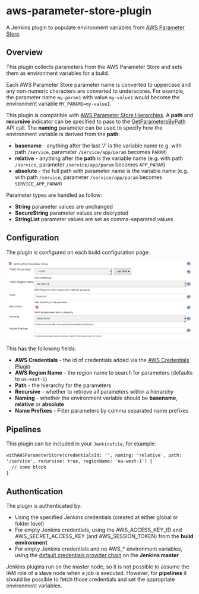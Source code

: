 # aws-parameter-store-plugin
A Jenkins plugin to populate environment variables from [AWS Parameter Store](https://docs.aws.amazon.com/systems-manager/latest/userguide/systems-manager-paramstore.html).

## Overview
This plugin collects parameters from the AWS Parameter Store and sets them as environment variables for a build.

Each AWS Parameter Store parameter name is converted to uppercase and any non-numeric characters are converted to underscores. For example, the parameter name `my-param1` with value `my-value1` would become the environment variable `MY_PARAM1=my-value1`.

This plugin is compatible with [AWS Parameter Store Hierarchies](https://docs.aws.amazon.com/systems-manager/latest/userguide/sysman-paramstore-working.html). A **path** and **recursive** indicator can be specified to pass to the [GetParametersByPath](https://docs.aws.amazon.com/systems-manager/latest/APIReference/API_GetParametersByPath.html) API call. The **naming** parameter can be used to specify how the environment variable is derived from the **path**:

  * **basename** - anything after the last '/' is the variable name (e.g. with path `/service`, parameter `/service/app/param` becomes `PARAM`)
  * **relative** - anything after the **path** is the variable name (e.g. with path `/service`, parameter `/service/app/param` becomes `APP_PARAM`)
  * **absolute** - the full path with parameter name is the variable name (e.g. with path `/service`, parameter `/service/app/param` becomes `SERVICE_APP_PARAM`)

Parameter types are handled as follow:

  * **String** parameter values are unchanged
  * **SecureString** parameter values are decrypted
  * **StringList** parameter values are set as comma-separated values

## Configuration

The plugin is configured on each build configuration page:

![Screenshot](images/screenshot-1.png)

This has the following fields:

  * **AWS Credentials** - the id of credentials added via the [AWS Credentials Plugin](https://plugins.jenkins.io/aws-credentials)
  * **AWS Region Name** - the region name to search for parameters (defaults to `us-east-1`)
  * **Path** - the hierarchy for the parameters
  * **Recursive** - whether to retrieve all parameters within a hierarchy
  * **Naming** - whether the environment variable should be **basename**, **relative** or **absolute**
  * **Name Prefixes** - Filter parameters by comma separated name prefixes

## Pipelines

This plugin can be included in your `Jenkinsfile`, for example:

    withAWSParameterStore(credentialsId: '', naming: 'relative', path: '/service', recursive: true, regionName: 'eu-west-1') {
      // some block
    }

## Authentication

The plugin is authenticated by:

  * Using the specified Jenkins credentials (created at either global or folder level)
  * For empty Jenkins credentials, using the AWS_ACCESS_KEY_ID and AWS_SECRET_ACCESS_KEY (and AWS_SESSION_TOKEN) from the **build environment**
  * For empty Jenkins credentials and no AWS_* environment variables, using the [default credentials provider chain](https://docs.aws.amazon.com/AWSJavaSDK/latest/javadoc/com/amazonaws/auth/DefaultAWSCredentialsProviderChain.html) on the **Jenkins master**

Jenkins plugins run on the master node, so it is not possible to assume the IAM role of a slave node when a job is executed.
However, for **pipelines** it should be possible to fetch those credentials and set the appropriate environment variables.
